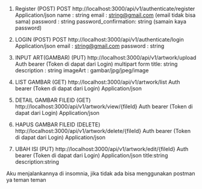 1. Register
(POST) POST http://localhost:3000/api/v1/authenticate/register
Application/json
name : string
email : string@gmail.com (email tidak bisa sama)
password : string
password_confirmation: string (samain kaya password)

2. LOGIN
(POST) POST http://localhost:3000/api/v1/authenticate/login
Application/json
email : string@gmail.com
password : string

3. INPUT ART(GAMBAR)
(PUT) http://localhost:3000/api/v1/artwork/upload
Auth bearer (Token di dapat dari Login)
multipart form
title: string
description : string
imageArt : gambar/jpg/jpeg/image

4. LIST GAMBAR
(GET) http://localhost:3000/api/v1/artwork/list
Auth bearer (Token di dapat dari Login)
Application/json

5. DETAIL GAMBAR FILEID
(GET) http://localhost:3000/api/v1/artwork/view/{fileId}
Auth bearer (Token di dapat dari Login)
Application/json

6. HAPUS GAMBAR FILEID
(DELETE) http://localhost:3000/api/v1/artwork/delete/{fileId}
Auth bearer (Token di dapat dari Login)
Application/json

7. UBAH ISI 
(PUT) http://localhost:3000/api/v1/artwork/edit/{fileId}
Auth bearer (Token di dapat dari Login)
Application/json
title:string
description:string

Aku menjalankannya di insomnia, jika tidak ada bisa menggunakan postman ya teman teman

